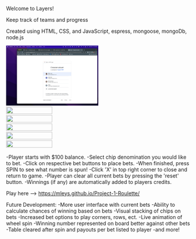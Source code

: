 Welcome to Layers!

Keep track of teams and progress




Created using HTML, CSS, and JavaScript, espress, mongoose, mongoDb, node.js

<p align-content="center">
    <img src="images/ss1.png" width="50%" height="50%">
    <img src="media/Roulette-02.png" width="50%" height="50%">
    <img src="media/Roulette-03.png" width="50%" height="50%">
    <img src="media/Roulette-04.png" width="50%" height="50%">
    <img src="media/Roulette-05-Big20Win.png" width="50%" height="50%">
    <img src="media/Roulette-06.png" width="50%" height="50%">
</p>

-Player starts with $100 balance. 
-Select chip denomination you would like to bet.
-Click on respective bet buttons to place bets.
-When finished, press SPIN to see what number is spun!
-Click 'X' in top right corner to close and return to game.
-Player can clear all current bets by pressing the 'reset' button.
-Winnings (if any) are automatically added to players credits.


Play here --> https://mleys.github.io/Project-1-Roulette/










Future Development:
-More user interface with current bets
-Ability to calculate chances of winning based on bets
-Visual stacking of chips on bets
-Increased bet options to play corners, rows, ect.
-Live animation of wheel spin
-Winning number represented on board better against other bets
-Table cleared after spin and payouts per bet listed to player
-and more!




